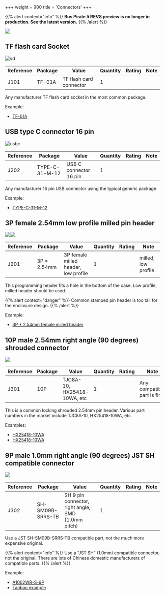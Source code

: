 +++
weight = 900
title = 'Connectors'
+++

{{% alert context="info" %}}
**Bus Pirate 5 REV8 preview is no longer in production. See the latest version.**
{{% /alert %}}

![](/images/docs/hw/bp5rev8/connectors.jpg)

## TF flash card Socket

![sd](/images/docs/hw/bp5rev8/sdcard.jpg)

|**Reference**|**Package**|**Value**|**Quantity**|**Rating**|**Note**|
|-|-|-|-|-|-|
|J101|TF-01A|TF flash card connector|1||

Any manufacturer TF flash card socket in the most common package.

Example:

*   [TF-01A](https://item.szlcsc.com/92334.html)

## USB type C connector 16 pin

![usbc](/images/docs/hw/bp5rev8/usbc.jpg)

|**Reference**|**Package**|**Value**|**Quantity**|**Rating**|**Note**|
|-|-|-|-|-|-|
|J202|TYPE-C-31-M-12|USB C connector 16 pin|1|| 

Any manufacturer 16 pin USB connector using the typical generic package.

Example:

*   [TYPE-C-31-M-12](https://item.szlcsc.com/177331.html)

## 3P female 2.54mm low profile milled pin header

![](/images/docs/hw/bp5rev8/fpinheader-low-profile2.png)![](/images/docs/hw/bp5rev8/con3p.jpg)

|**Reference**|**Package**|**Value**|**Quantity**|**Rating**|**Note**|
|-|-|-|-|-|-|
|J201|3P \* 2.54mm|3P female milled header, low profile|1||milled, low profile|

This programming header fits a hole in the bottom of the case. Low profile, milled header should be used. 

{{% alert context="danger" %}}
Common stamped pin header is too tall for the enclosure design.
{{% /alert %}}

Example:

*   [3P \* 2.54mm female milled header](https://item.taobao.com/item.htm?spm=a1z09.2.0.0.1a572e8dgWarTd&id=653563364663&_u=j26q2r6f9c7e)

## 10P male 2.54mm right angle (90 degrees) shrouded connector

![](/images/docs/hw/bp5rev8/con10p.jpg)  

|**Reference**|**Package**|**Value**|**Quantity**|**Rating**|**Note**|
|-|-|-|-|-|-|
|J301|10P|TJC8A-10, HX25418-10WA, etc|1||Any compatible part is fine|

This is a common locking shrouded 2.54mm pin header. Various part numbers in the market include TJC8A-10, HX25418-10WA, etc

Examples:

*   [HX25418-10WA](https://item.szlcsc.com/740424.html)
*   [HX25418-10WA](https://item.taobao.com/item.htm?spm=a230r.1.14.48.708f210aps7iNA&id=628124211553&ns=1&abbucket=17#detail)

## 9P male 1.0mm right angle (90 degrees) JST SH compatible connector

![](/images/docs/hw/bp5rev8/con9p.jpg)

|**Reference**|**Package**|**Value**|**Quantity**|**Rating**|**Note**|
|-|-|-|-|-|-|
|J302|SH-SM09B-SRRS-TB|SH 9 pin connector, right angle, SMD (1.0mm pitch)|1||

Use a JST SH-SM09B-SRRS-TB compatible part, not the much more expensive original.

{{% alert context="info" %}}
Use a "JST SH" (1.0mm) compatible connector, not the original. There are lots of Chinese domestic manufacturers of compatible parts.
{{% /alert %}}

Example:

*   [A1002WR-S-9P](https://item.szlcsc.com/238631.html)
*   [Taobao example](https://item.taobao.com/item.htm?spm=a230r.1.14.44.51f461cae7rUwn&id=39889682825&ns=1&abbucket=2#detail)